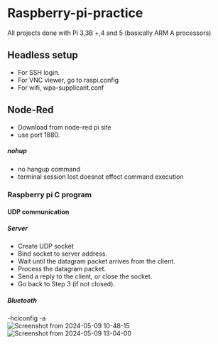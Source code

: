 # Raspberry-pi-practice
All projects done with Pi 3,3B +,4 and 5 (basically ARM A processors)
## Headless setup
- For SSH login.
- For VNC viewer, go to raspi.config
- For wifi, wpa-supplicant.conf
## Node-Red
- Download from node-red pi site
- use port 1880.
##### nohup
- no hangup command
- terminal session lost doesnot effect command execution
### Raspberry pi C program
#### UDP communication
##### Server
- Create UDP socket
- Bind socket to server address.
- Wait until the datagram packet arrives from the client.
- Process the datagram packet.
- Send a reply to the client, or close the socket.
- Go back to Step 3 (if not closed).
##### Bluetooth
-hciconfig -a
<br>![Screenshot from 2024-05-09 10-48-15](https://github.com/hawahari/Raspberry-pi-practice/assets/149294262/de0b58fc-a210-403d-ae98-7fc4affe5bc9)
<br>![Screenshot from 2024-05-09 13-04-00](https://github.com/hawahari/Raspberry-pi-practice/assets/149294262/f6365f63-6615-4fa7-b5c1-a623a946ba7a)

